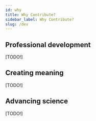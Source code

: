 ```yaml
---
id: why
title: Why Contribute?
sidebar_label: Why Contribute?
slug: /dev
---
```


## Professional development
[TODO!]

## Creating meaning
[TODO!]

## Advancing science
[TODO!]

